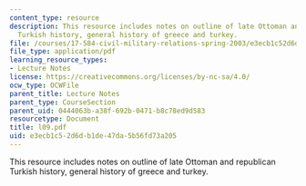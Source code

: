 ```yaml
---
content_type: resource
description: This resource includes notes on outline of late Ottoman and republican
  Turkish history, general history of greece and turkey.
file: /courses/17-584-civil-military-relations-spring-2003/e3ecb1c52d6db1de47da5b56fd73a205_l09.pdf
file_type: application/pdf
learning_resource_types:
- Lecture Notes
license: https://creativecommons.org/licenses/by-nc-sa/4.0/
ocw_type: OCWFile
parent_title: Lecture Notes
parent_type: CourseSection
parent_uid: 0444063b-a38f-692b-0471-b8c78ed9d583
resourcetype: Document
title: l09.pdf
uid: e3ecb1c5-2d6d-b1de-47da-5b56fd73a205
---
```

This resource includes notes on outline of late Ottoman and republican Turkish history, general history of greece and turkey.